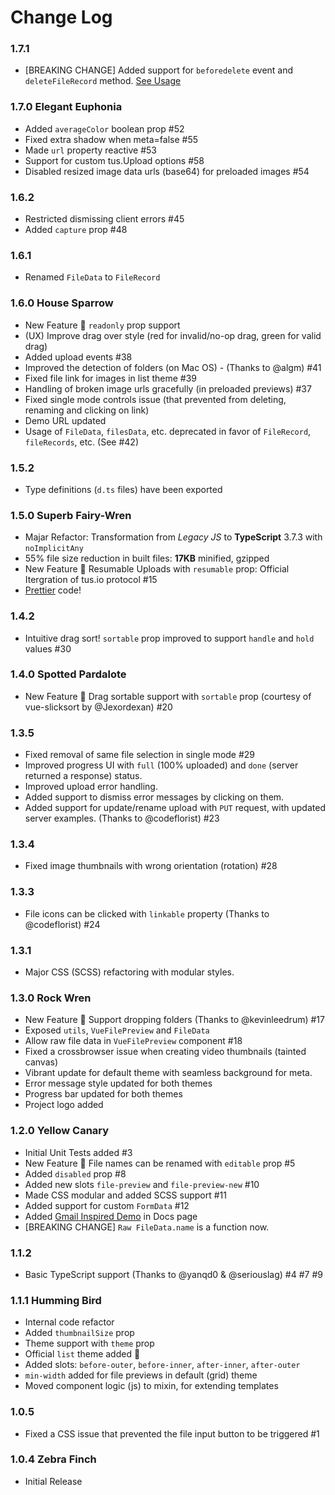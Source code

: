 # Change Log

### 1.7.1

- [BREAKING CHANGE] Added support for `beforedelete` event and `deleteFileRecord` method. [See Usage](https://safrazik.com/vue-file-agent-v1/docs/#beforedelete)

### 1.7.0 Elegant Euphonia

- Added `averageColor` boolean prop #52
- Fixed extra shadow when meta=false #55
- Made `url` property reactive #53
- Support for custom tus.Upload options #58
- Disabled resized image data urls (base64) for preloaded images #54

### 1.6.2

- Restricted dismissing client errors #45
- Added `capture` prop #48

### 1.6.1

- Renamed `FileData` to `FileRecord`

### 1.6.0 House Sparrow

- New Feature 🎉 `readonly` prop support
- (UX) Improve drag over style (red for invalid/no-op drag, green for valid drag)
- Added upload events #38
- Improved the detection of folders (on Mac OS) - (Thanks to @algm) #41
- Fixed file link for images in list theme #39
- Handling of broken image urls gracefully (in preloaded previews) #37
- Fixed single mode controls issue (that prevented from deleting, renaming and clicking on link)
- Demo URL updated
- Usage of `FileData`, `filesData`, etc. deprecated in favor of `FileRecord`, `fileRecords`, etc. (See #42)

### 1.5.2

- Type definitions (`d.ts` files) have been exported

### 1.5.0 Superb Fairy-Wren

- Majar Refactor: Transformation from _Legacy JS_ to **TypeScript** 3.7.3 with `noImplicitAny`
- 55% file size reduction in built files: **17KB** minified, gzipped
- New Feature 🎉 Resumable Uploads with `resumable` prop: Official Itergration of tus.io protocol #15
- [Prettier](https://prettier.io/) code!

### 1.4.2

- Intuitive drag sort! `sortable` prop improved to support `handle` and `hold` values #30

### 1.4.0 Spotted Pardalote

- New Feature 🎉 Drag sortable support with `sortable` prop (courtesy of vue-slicksort by @Jexordexan) #20

### 1.3.5

- Fixed removal of same file selection in single mode #29
- Improved progress UI with `full` (100% uploaded) and `done` (server returned a response) status.
- Improved upload error handling.
- Added support to dismiss error messages by clicking on them.
- Added support for update/rename upload with `PUT` request, with updated server examples. (Thanks to @codeflorist) #23

### 1.3.4

- Fixed image thumbnails with wrong orientation (rotation) #28

### 1.3.3

- File icons can be clicked with `linkable` property (Thanks to @codeflorist) #24

### 1.3.1

- Major CSS (SCSS) refactoring with modular styles.

### 1.3.0 Rock Wren

- New Feature 🎉 Support dropping folders (Thanks to @kevinleedrum) #17
- Exposed `utils`, `VueFilePreview` and `FileData`
- Allow raw file data in `VueFilePreview` component #18
- Fixed a crossbrowser issue when creating video thumbnails (tainted canvas)
- Vibrant update for default theme with seamless background for meta.
- Error message style updated for both themes
- Progress bar updated for both themes
- Project logo added

### 1.2.0 Yellow Canary

- Initial Unit Tests added #3
- New Feature 🎉 File names can be renamed with `editable` prop #5
- Added `disabled` prop #8
- Added new slots `file-preview` and `file-preview-new` #10
- Made CSS modular and added SCSS support #11
- Added support for custom `FormData` #12
- Added [Gmail Inspired Demo](https://safrazik.github.io/vue-file-agent-v1/docs/#gmail-inspired-demo) in Docs page
- [BREAKING CHANGE] `Raw FileData.name` is a function now.

### 1.1.2

- Basic TypeScript support (Thanks to @yanqd0 & @seriouslag) #4 #7 #9

### 1.1.1 Humming Bird

- Internal code refactor
- Added `thumbnailSize` prop
- Theme support with `theme` prop
- Official `list` theme added 🎉
- Added slots: `before-outer`, `before-inner`, `after-inner`, `after-outer`
- `min-width` added for file previews in default (grid) theme
- Moved component logic (js) to mixin, for extending templates

### 1.0.5

- Fixed a CSS issue that prevented the file input button to be triggered #1

### 1.0.4 Zebra Finch

- Initial Release

